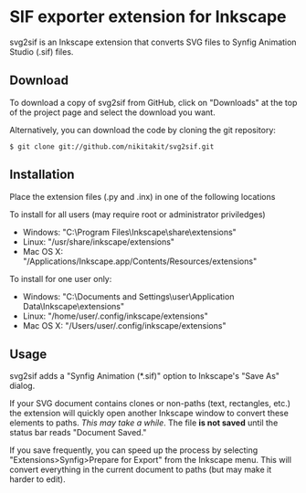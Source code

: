 SIF exporter extension for Inkscape
===================================

svg2sif is an Inkscape extension that converts SVG files to Synfig Animation
Studio (.sif) files.

Download
--------
To download a copy of svg2sif from GitHub, click on "Downloads" at the top of
the project page and select the download you want.

Alternatively, you can download the code by cloning the git repository:

```
$ git clone git://github.com/nikitakit/svg2sif.git
```

Installation
------------
Place the extension files (.py and .inx) in one of the following locations

To install for all users (may require root or administrator priviledges)

* Windows: "C:\Program Files\Inkscape\share\extensions"
* Linux: "/usr/share/inkscape/extensions"
* Mac OS X: "/Applications/Inkscape.app/Contents/Resources/extensions"

To install for one user only:

* Windows: "C:\Documents and Settings\user\Application Data\Inkscape\extensions"
* Linux: "/home/user/.config/inkscape/extensions"
* Mac OS X: "/Users/user/.config/inkscape/extensions"

Usage
-----

svg2sif adds a "Synfig Animation (*.sif)" option to Inkscape's "Save As" dialog.

If your SVG document contains clones or non-paths (text, rectangles, etc.)
the extension will quickly open another Inkscape window to convert these elements
to paths. *This may take a while*. The file **is not saved** until the status
bar reads "Document Saved."

If you save frequently, you can speed up the process by selecting
"Extensions>Synfig>Prepare for Export" from the Inkscape menu. This will convert
everything in the current document to paths (but may make it harder to edit).
